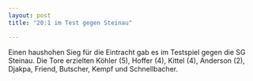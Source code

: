 ```yaml
---
layout: post
title: "20:1 im Test gegen Steinau"

---
```


Einen haushohen Sieg für die Eintracht gab es im Testspiel gegen die SG Steinau. Die Tore erzielten Köhler (5), Hoffer (4), Kittel (4), Anderson (2), Djakpa, Friend, Butscher, Kempf und Schnellbacher.


